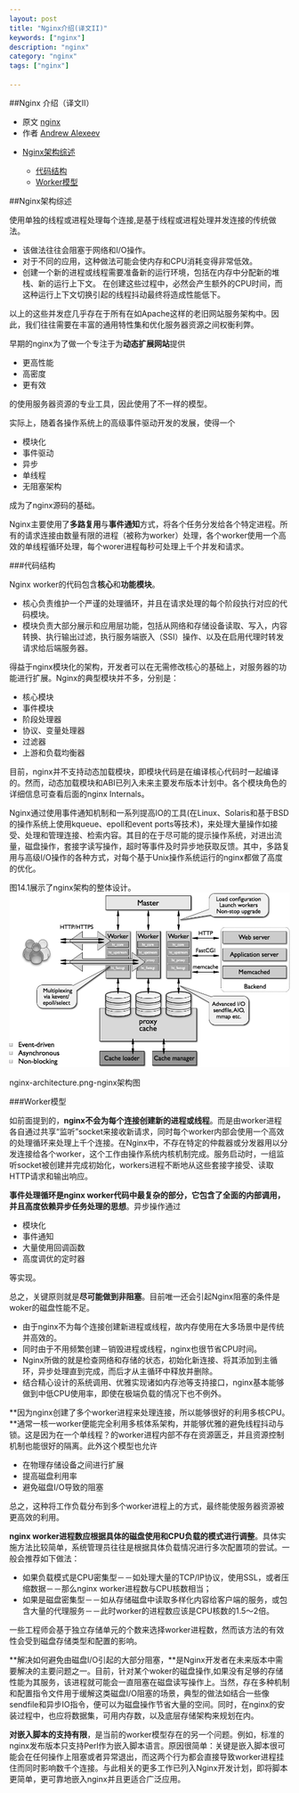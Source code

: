 ```yaml
---
layout: post
title: "Nginx介绍(译文II)"
keywords: ["nginx"]
description: "nginx"
category: "nginx"
tags: ["nginx"]

---
```



##Nginx 介绍（译文II）

* 原文 [nginx](http://www.aosabook.org/en/nginx.html)
* 作者 [Andrew Alexeev](http://www.aosabook.org/en/intro2.html#alexeev-andrew)

<ul>
<li><a href="#Nginx架构综述">Nginx架构综述</a></li>
<ul>
<div>
<li><a href="#代码结构">代码结构</a></li>
<li><a href="#Worker模型">Worker模型</a></li>
</ul>
</ul>



##Nginx架构综述

使用单独的线程或进程处理每个连接,是基于线程或进程处理并发连接的传统做法。

* 该做法往往会阻塞于网络和I/O操作。
* 对于不同的应用，这种做法可能会使内存和CPU消耗变得非常低效。
* 创建一个新的进程或线程需要准备新的运行环境，包括在内存中分配新的堆栈、新的运行上下文。
在创建这些过程中，必然会产生额外的CPU时间，而这种运行上下文切换引起的线程抖动最终将造成性能低下。

以上的这些并发症几乎存在于所有在如Apache这样的老旧网站服务架构中。因此，我们往往需要在丰富的通用特性集和优化服务器资源之间权衡利弊。

早期的nginx为了做一个专注于为**动态扩展网站**提供

* 更高性能
* 高密度
* 更有效

 的使用服务器资源的专业工具，因此使用了不一样的模型。
 
 实际上，随着各操作系统上的高级事件驱动开发的发展，使得一个
 
 * 模块化
 * 事件驱动
 * 异步
 * 单线程
 * 无阻塞架构
 
成为了nginx源码的基础。

Nginx主要使用了**多路复用**与**事件通知**方式，将各个任务分发给各个特定进程。所有的请求连接由数量有限的进程（被称为worker）处理，各个worker使用一个高效的单线程循环处理，每个worer进程每秒可处理上千个并发和请求。

###代码结构

Nginx worker的代码包含**核心**和**功能模块**。

* 核心负责维护一个严谨的处理循环，并且在请求处理的每个阶段执行对应的代码模块。
* 模块负责大部分展示和应用层功能，包括从网络和存储设备读取、写入，内容转换、执行输出过滤，执行服务端嵌入（SSI）操作、以及在启用代理时转发请求给后端服务器。

得益于nginx模块化的架构，开发者可以在无需修改核心的基础上，对服务器的功能进行扩展。Nginx的典型模块并不多，分别是：

* 核心模块
* 事件模块
* 阶段处理器
* 协议、变量处理器
* 过滤器
* 上游和负载均衡器

目前，nginx并不支持动态加载模块，即模块代码是在编译核心代码时一起编译的。然而，动态加载模块和ABI已列入未来主要发布版本计划中。各个模块角色的详细信息可查看后面的nginx Internals。

Nginx通过使用事件通知机制和一系列提高IO的工具(在Linux、Solaris和基于BSD的操作系统上使用kqueue、epoll和event ports等技术)，来处理大量操作如接受、处理和管理连接、检索内容。其目的在于尽可能的提示操作系统，对进出流量，磁盘操作，套接字读写操作，超时等事件及时异步地获取反馈。其中，多路复用与高级I/O操作的各种方式，对每个基于Unix操作系统运行的nginx都做了高度的优化。

图14.1展示了nginx架构的整体设计。
<img src="/images/nginx-architecture.png" alt="NAT" title="Host-only adapter" width="600" />

nginx-architecture.png-nginx架构图

###Worker模型

如前面提到的，**nginx不会为每个连接创建新的进程或线程**。而是由worker进程各自通过共享“监听”socket来接收新请求，同时每个worker内部会使用一个高效的处理循环来处理上千个连接。在Nginx中，不存在特定的仲裁器或分发器用以分发连接给各个worker，这个工作由操作系统内核机制完成。服务启动时，一组监听socket被创建并完成初始化，workers进程不断地从这些套接字接受、读取HTTP请求和输出响应。

**事件处理循环是nginx worker代码中最复杂的部分，它包含了全面的内部调用，并且高度依赖异步任务处理的思想**。异步操作通过

* 模块化
* 事件通知
* 大量使用回调函数
* 高度调优的定时器

等实现。

总之，关键原则就是**尽可能做到非阻塞**。目前唯一还会引起Nginx阻塞的条件是woker的磁盘性能不足。

* 由于nginx不为每个连接创建新进程或线程，故内存使用在大多场景中是传统并高效的。
* 同时由于不用频繁创建－销毁进程或线程，nginx也很节省CPU时间。
* Nginx所做的就是检查网络和存储的状态，初始化新连接、将其添加到主循环，异步处理直到完成，而后才从主循环中释放并删除。
* 结合精心设计的系统调用、优雅实现诸如内存池等支持接口，nginx基本能够做到中低CPU使用率，即使在极端负载的情况下也不例外。

 **因为nginx创建了多个worker进程来处理连接，所以能够很好的利用多核CPU。**通常一核一worker便能完全利用多核体系架构，并能够优雅的避免线程抖动与锁。这是因为在一个单线程？的worker进程内部不存在资源匮乏，并且资源控制机制也能很好的隔离。此外这个模型也允许
 
 * 在物理存储设备之间进行扩展
 * 提高磁盘利用率
 * 避免磁盘I/O导致的阻塞
 
 总之，这种将工作负载分布到多个worker进程上的方式，最终能使服务器资源被更高效的利用。

**nginx worker进程数应根据具体的磁盘使用和CPU负载的模式进行调整**。具体实施方法比较简单，系统管理员往往是根据具体负载情况进行多次配置项的尝试。一般会推荐如下做法：

* 如果负载模式是CPU密集型－－如处理大量的TCP/IP协议，使用SSL，或者压缩数据－－那么nginx worker进程数与CPU核数相当；
* 如果是磁盘密集型－－如从存储磁盘中读取多样化内容给客户端的服务，或包含大量的代理服务－－此时worker的进程数应该是CPU核数的1.5～2倍。

一些工程师会基于独立存储单元的个数来选择worker进程数，然而该方法的有效性会受到磁盘存储类型和配置的影响。

**解决如何避免由磁盘I/O引起的大部分阻塞，**是Nginx开发者在未来版本中需要解决的主要问题之一。目前，针对某个woker的磁盘操作,如果没有足够的存储性能为其服务，该进程就可能会一直阻塞在磁盘读写操作上。当然，存在多种机制和配置指令文件用于缓解这类磁盘I/O阻塞的场景，典型的做法如结合一些像sendfile和异步IO指令，便可以为磁盘操作节省大量的空间。同时，在nginx的安装过程中，也应将数据集，可用内存数，以及底层存储架构来规划在内。

**对嵌入脚本的支持有限**，是当前的worker模型存在的另一个问题。例如，标准的nginx发布版本只支持Perl作为嵌入脚本语言。原因很简单：关键是嵌入脚本很可能会在任何操作上阻塞或者异常退出，而这两个行为都会直接导致worker进程挂住而同时影响数千个连接。与此相关的更多工作已列入Nginx开发计划，即将脚本更简单，更可靠地嵌入nginx并且更适合广泛应用。


